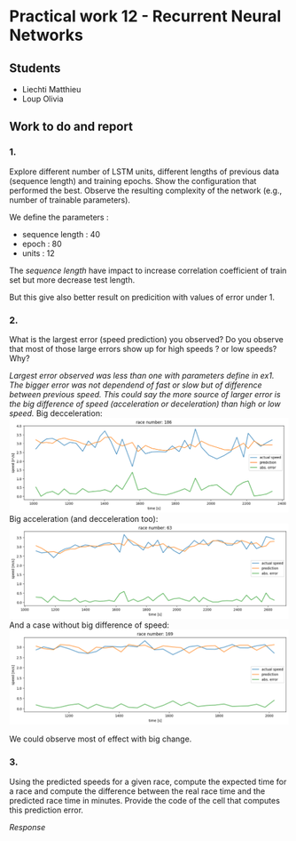 # Practical work 12 - Recurrent Neural Networks
## Students
- Liechti Matthieu
- Loup Olivia 

## Work to do and report
### 1. 
Explore different number of LSTM units, different lengths of previous data (sequence
length) and training epochs. Show the configuration that performed the best. Observe the
resulting complexity of the network (e.g., number of trainable parameters).

We define the parameters :
- sequence length : 40
- epoch : 80
- units : 12

The *sequence length* have impact to increase correlation coefficient of train set but more decrease test length.

But this give also better result on predicition with values of error under 1.
### 2. 
What is the largest error (speed prediction) you observed? Do you observe that most of
those large errors show up for high speeds ? or low speeds? Why?


*Largest error observed was less than one with parameters define in ex1. 
The bigger error was not dependend of fast or slow but of difference between 
previous speed. This could say the more source of larger error is the big 
difference of speed (acceleration or deceleration) than high or low speed.*
Big decceleration:
![img](exemple_dec.png)
Big acceleration (and decceleration too):
![img](exemple_acc2.png)
And a case without big difference of speed:
![img](exemple_norm.png)

We could observe most of effect with big change.
### 3. 
Using the predicted speeds for a given race, compute the expected time for a race and
compute the difference between the real race time and the predicted race time in minutes.
Provide the code of the cell that computes this prediction error. 

*Response*
